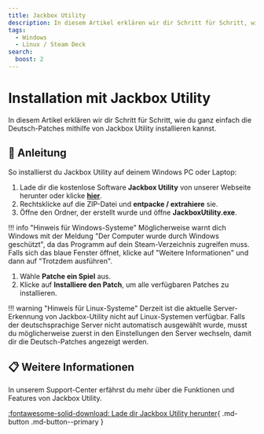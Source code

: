 ```yaml
---
title: Jackbox Utility
description: In diesem Artikel erklären wir dir Schritt für Schritt, wie du ganz einfach die Deutsch-Patches mithilfe von Jackbox Utility installieren kannst.
tags:
  - Windows
  - Linux / Steam Deck
search:
  boost: 2
---
```


# Installation mit Jackbox Utility

In diesem Artikel erklären wir dir Schritt für Schritt, wie du ganz einfach die Deutsch-Patches mithilfe von Jackbox Utility installieren kannst.

## :blue_book: Anleitung

So installierst du Jackbox Utility auf deinem Windows PC oder Laptop:

1. Lade dir die kostenlose Software **Jackbox Utility** von unserer Webseite herunter oder klicke [**hier**](https://github.com/AlexisL61/JackboxUtilityUpdater/releases/latest/download/JackboxUtility_Windows.zip). 
2. Rechtsklicke auf die ZIP-Datei und **entpacke / extrahiere** sie.
3. Öffne den Ordner, der erstellt wurde und öffne **JackboxUtility.exe**.

!!! info "Hinweis für Windows-Systeme"
    Möglicherweise warnt dich Windows mit der Meldung "Der Computer wurde durch Windows geschützt", da das Programm auf dein Steam-Verzeichnis zugreifen muss. Falls sich das blaue Fenster öffnet, klicke auf "Weitere Informationen" und dann auf "Trotzdem ausführen".

1. Wähle **Patche ein Spiel** aus.
2. Klicke auf **Installiere den Patch**, um alle verfügbaren Patches zu installieren.

!!! warning "Hinweis für Linux-Systeme"
    Derzeit ist die aktuelle Server-Erkennung von Jackbox-Utility nicht auf Linux-Systemen verfügbar. Falls der deutschsprachige Server nicht automatisch ausgewählt wurde, musst du möglicherweise zuerst in den Einstellungen den Server wechseln, damit dir die Deutsch-Patches angezeigt werden.

## :clipboard: Weitere Informationen

In unserem Support-Center erfährst du mehr über die Funktionen und Features von Jackbox Utility.

[:fontawesome-solid-download: Lade dir Jackbox Utility herunter](https://jackboxpatch.de/Manual-Download.html){ .md-button .md-button--primary }